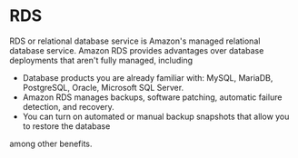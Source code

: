 # RDS

RDS or relational database service is Amazon's managed relational database service. Amazon RDS provides advantages over database deployments that aren't fully managed, including

* Database products you are already familiar with: MySQL, MariaDB, PostgreSQL, Oracle, Microsoft SQL Server.
* Amazon RDS manages backups, software patching, automatic failure detection, and recovery.
* You can turn on automated or manual backup snapshots that allow you to restore the database

among other benefits.&#x20;

##
